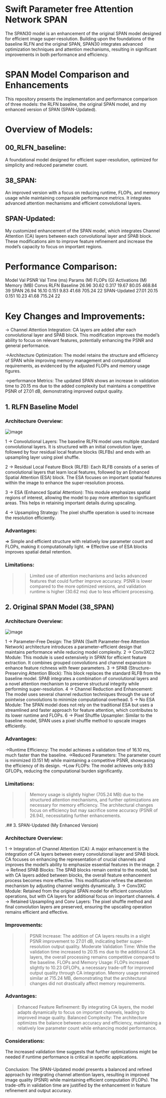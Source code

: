 # Swift Parameter free Attention Network SPAN
The SPAN30 model is an enhancement of the original SPAN model designed for efficient image super-resolution. Building upon the foundations of the baseline RLFN and the original SPAN, SPAN30 integrates advanced optimization techniques and attention mechanisms, resulting in significant improvements in both performance and efficiency.

# SPAN Model Comparison and Enhancements
This repository presents the implementation and performance comparison of three models: the RLFN baseline, the original SPAN model, and my enhanced version of SPAN (SPAN-Updated).

# Overview of Models:

## 00_RLFN_baseline: 
A foundational model designed for efficient super-resolution, optimized for simplicity and reduced parameter count.
## 38_SPAN: 
An improved version with a focus on reducing runtime, FLOPs, and memory usage while maintaining comparable performance metrics. It integrates advanced attention mechanisms and efficient convolutional layers.
## SPAN-Updated:
My customized enhancement of the SPAN model, which integrates Channel Attention (CA) layers between each convolutional layer and SPAB block. These modifications aim to improve feature refinement and increase the model’s capacity to focus on important regions.

# Performance Comparison:

Model              Val PSNR	      Val Time (ms)	      Params (M)	      FLOPs (G)	      Activations (M)	      Memory (MB)      	Convs
RLFN Baseline	     26.96	             30.62	        0.317	            19.67	              80.05	               468.84	         39
SPAN	             26.94	             16.10	        0.151            	9.83	              41.68                705.24	         22
SPAN-Updated	     27.01	             20.15	        0.151	            10.23              	41.68                715.24	         22

# Key Changes and Improvements:

-> Channel Attention Integration: CA layers are added after each convolutional layer and SPAB block. This modification improves the model’s ability to focus on relevant features, potentially enhancing the PSNR and general performance.

->Architecture Optimization: The model retains the structure and efficiency of SPAN while improving memory management and computational requirements, as evidenced by the adjusted FLOPs and memory usage figures.

->performance Metrics: The updated SPAN shows an increase in validation time to 20.15 ms due to the added complexity but maintains a competitive PSNR of 27.01 dB, demonstrating improved output quality.

## 1. RLFN Baseline Model
### Architecture Overview:

![image](https://github.com/user-attachments/assets/598cf74c-afb2-4cc7-b2d1-2c2d4dd078dd)

1 -> Convolutional Layers: The baseline RLFN model uses multiple standard convolutional layers. It is structured with an initial convolution layer, followed by four residual local feature blocks (RLFBs) and ends with an upsampling layer using pixel shuffle.

2 -> Residual Local Feature Block (RLFB): Each RLFB consists of a series of convolutional layers that learn local features, followed by an Enhanced Spatial Attention (ESA) block. The ESA focuses on important spatial features within the image to enhance the super-resolution process.

3 -> ESA (Enhanced Spatial Attention): This module emphasizes spatial regions of interest, allowing the model to pay more attention to significant areas. This helps in retaining important details during upscaling.

4 -> Upsampling Strategy: The pixel shuffle operation is used to increase the resolution efficiently.


### Advantages:
=> Simple and efficient structure with relatively low parameter count and FLOPs, making it computationally light.
=> Effective use of ESA blocks improves spatial detail retention.

### Limitations:
>> Limited use of attention mechanisms and lacks advanced features that could further improve accuracy.
>> PSNR is lower compared to the more optimized versions, and validation runtime is higher (30.62 ms) due to less efficient processing.
>> 
## 2. Original SPAN Model (38_SPAN)
### Architecture Overview:

![image](https://github.com/user-attachments/assets/5e8ee022-acc9-468b-8efe-ce7d0880e0df)

1 -> Parameter-Free Design: The SPAN (Swift Parameter-free Attention Network) architecture introduces a parameter-efficient design that maintains performance while reducing model complexity.
2 -> Conv3XC2 Module: This module is used extensively in SPAN for efficient feature extraction. It combines grouped convolutions and channel expansion to enhance feature richness with fewer parameters.
3 -> SPAB (Structure-Preserving Attention Block): This block replaces the standard RLFB from the baseline model. SPAB integrates a combination of convolutional layers and a novel attention mechanism to preserve structural integrity while performing super-resolution.
4 -> Channel Reduction and Enhancement: The model uses several channel reduction techniques through the use of pointwise convolutions to minimize computational overhead.
5 -> No ESA Module: The SPAN model does not rely on the traditional ESA but uses a streamlined and faster approach for feature attention, which contributes to its lower runtime and FLOPs.
6 -> Pixel Shuffle Upsampler: Similar to the baseline model, SPAN uses a pixel shuffle method to upscale images efficiently.

### Advantages:

->Runtime Efficiency: The model achieves a validation time of 16.10 ms, much faster than the baseline.
->Reduced Parameters: The parameter count is minimized (0.151 M) while maintaining a competitive PSNR, showcasing the efficiency of its design.
->Low FLOPs: The model achieves only 9.83 GFLOPs, reducing the computational burden significantly.

### Limitations:
>>Memory usage is slightly higher (705.24 MB) due to the structured attention mechanisms, and further optimizations are necessary for memory efficiency.
The architectural changes focus on efficiency but may sacrifice some accuracy (PSNR of 26.94), necessitating further enhancements.

.## 3. SPAN-Updated (My Enhanced Version)
### Architecture Overview:

1 -> Integration of Channel Attention (CA): A major enhancement is the integration of CA layers between every convolutional layer and SPAB block. CA focuses on enhancing the representation of crucial channels and improves the model’s ability to emphasize essential features in the image.
2 -> Refined SPAB Blocks: The SPAB blocks remain central to the model, but with CA layers added between blocks, the overall feature enhancement process becomes more effective. This modification refines the attention mechanism by adjusting channel weights dynamically.
3 -> Conv3XC Module: Retained from the original SPAN model for efficient convolution operations, but with CA layers for additional focus on important channels.
4 -> Retained Upsampling and Conv Layers: The pixel shuffle method and final convolution layers are preserved, ensuring the upscaling operation remains efficient and effective.

### Improvements:
>>PSNR Increase: The addition of CA layers results in a slight PSNR improvement to 27.01 dB, indicating better super-resolution output quality.
>>Moderate Validation Time: While the validation time increased to 20.15 ms due to the additional CA layers, the overall processing remains competitive compared to the baseline.
>>FLOPs and Memory Usage:
FLOPs increased slightly to 10.23 GFLOPs, a necessary trade-off for improved output quality through CA integration.
Memory usage remained similar at 715.24 MB, demonstrating that the architectural changes did not drastically affect memory requirements.

### Advantages:

>Enhanced Feature Refinement: By integrating CA layers, the model adapts dynamically to focus on important channels, leading to improved image quality.
>Balanced Complexity: The architecture optimizes the balance between accuracy and efficiency, maintaining a relatively low parameter count while enhancing model performance.

### Considerations:
The increased validation time suggests that further optimizations might be needed if runtime performance is critical in specific applications.

### 
Conclusion:
The SPAN-Updated model presents a balanced and refined approach by integrating channel attention layers, resulting in improved image quality (PSNR) while maintaining efficient computation (FLOPs). The trade-offs in validation time are justified by the enhancement in feature refinement and output accuracy.
